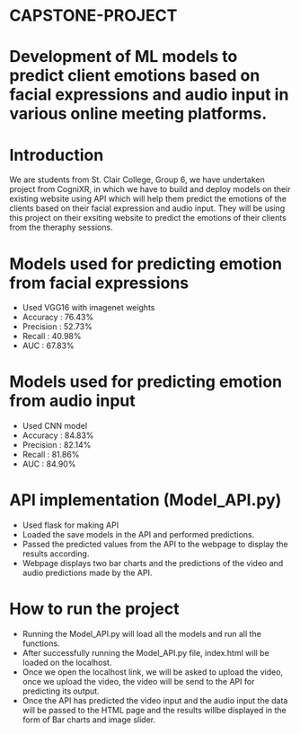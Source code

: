 # CAPSTONE-PROJECT
# Development of ML models to predict client emotions based on facial expressions and audio input in various online meeting platforms.

# Introduction
We are students from St. Clair College, Group 6, we have undertaken project from CogniXR, in which we have to build and deploy models on their existing website using API which will help them predict the emotions of the clients based on their facial expression and audio input. They will be using this project on their exsiting website to predict the emotions of their clients from the theraphy sessions.

# Models used for predicting emotion from facial expressions
- Used VGG16 with imagenet weights
- Accuracy : 76.43%
- Precision : 52.73%
- Recall : 40.98%
- AUC : 67.83%

# Models used for predicting emotion from audio input
- Used CNN model
- Accuracy : 84.83%
- Precision : 82.14%
- Recall : 81.86%
- AUC : 84.90%

# API implementation (Model_API.py)
- Used flask for making API
- Loaded the save models in the API and performed predictions.
- Passed the predicted values from the API to the webpage to display the results according.
- Webpage displays two bar charts and the predictions of the video and audio predictions made by the API.

# How to run the project
- Running the Model_API.py will load all the models and run all the functions.
- After successfully running the Model_API.py file, index.html will be loaded on the localhost.
- Once we open the localhost link, we will be asked to upload the video, once we upload the video, the video will be send to the API for predicting its output.
- Once the API has predicted the video input and the audio input the data will be passed to the HTML page and the results willbe displayed in the form of Bar charts and image slider.
